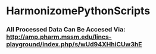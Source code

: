 # HarmonizomePythonScripts

### All Processed Data Can Be Accesed Via: http://amp.pharm.mssm.edu/lincs-playground/index.php/s/wUd94XHhiCUw3hE
